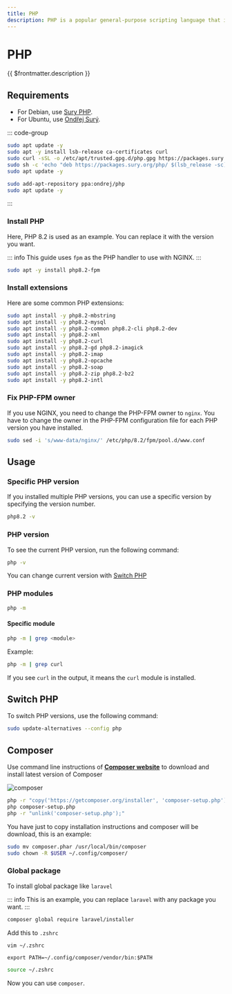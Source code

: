 ```yaml
---
title: PHP
description: PHP is a popular general-purpose scripting language that is especially suited to web development.
---
```


# PHP

{{ $frontmatter.description }}

## Requirements

- For Debian, use [Sury PHP](https://deb.sury.org/).
- For Ubuntu, use [Ondřej Surý](https://launchpad.net/~ondrej/+archive/ubuntu/php).

::: code-group

```sh [Debian]
sudo apt update -y
sudo apt -y install lsb-release ca-certificates curl
sudo curl -sSL -o /etc/apt/trusted.gpg.d/php.gpg https://packages.sury.org/php/apt.gpg
sudo sh -c 'echo "deb https://packages.sury.org/php/ $(lsb_release -sc) main" > /etc/apt/sources.list.d/php.list'
sudo apt update -y
```

```sh [Ubuntu]
sudo add-apt-repository ppa:ondrej/php
sudo apt update -y
```

:::

### Install PHP

Here, PHP 8.2 is used as an example. You can replace it with the version you want.

::: info
This guide uses `fpm` as the PHP handler to use with NGINX.
:::

```sh
sudo apt -y install php8.2-fpm
```

### Install extensions

Here are some common PHP extensions:

```sh
sudo apt install -y php8.2-mbstring
sudo apt install -y php8.2-mysql
sudo apt install -y php8.2-common php8.2-cli php8.2-dev
sudo apt install -y php8.2-xml
sudo apt install -y php8.2-curl
sudo apt install -y php8.2-gd php8.2-imagick
sudo apt install -y php8.2-imap
sudo apt install -y php8.2-opcache
sudo apt install -y php8.2-soap
sudo apt install -y php8.2-zip php8.2-bz2
sudo apt install -y php8.2-intl
```

### Fix PHP-FPM owner

If you use NGINX, you need to change the PHP-FPM owner to `nginx`. You have to change the owner in the PHP-FPM configuration file for each PHP version you have installed.

```sh
sudo sed -i 's/www-data/nginx/' /etc/php/8.2/fpm/pool.d/www.conf
```

## Usage

### Specific PHP version

If you installed multiple PHP versions, you can use a specific version by specifying the version number.

```sh
php8.2 -v
```

### PHP version

To see the current PHP version, run the following command:

```sh
php -v
```

You can change current version with [Switch PHP](/server/binaries/php#switch-php)

### PHP modules

```sh
php -m
```

#### Specific module

```sh
php -m | grep <module>
```

Example:

```sh
php -m | grep curl
```

If you see `curl` in the output, it means the `curl` module is installed.

## Switch PHP

To switch PHP versions, use the following command:

```sh
sudo update-alternatives --config php
```

## Composer

Use command line instructions of [**Composer website**](https://getcomposer.org/download/) to download and install latest version of Composer

![composer](/docs/composer.jpg)

```sh
php -r "copy('https://getcomposer.org/installer', 'composer-setup.php');"
php composer-setup.php
php -r "unlink('composer-setup.php');"
```

You have just to copy installation instructions and composer will be download, this is an example:

```sh
sudo mv composer.phar /usr/local/bin/composer
sudo chown -R $USER ~/.config/composer/
```

### Global package

To install global package like `laravel`

::: info
This is an example, you can replace `laravel` with any package you want.
:::

```sh
composer global require laravel/installer
```

Add this to `.zshrc`

```sh
vim ~/.zshrc
```

```sh[~/.zshrc]
export PATH=~/.config/composer/vendor/bin:$PATH
```

```sh
source ~/.zshrc
```

Now you can use `composer`.
